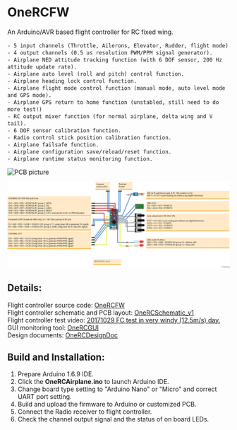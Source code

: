 # OneRCFW
An Arduino/AVR based flight controller for RC fixed wing.  

    - 5 input channels (Throttle, Ailerons, Elevator, Rudder, flight mode)  
    - 4 output channels (0.5 us resolution PWM/PPM signal generator).  
    - Airplane NED attitude tracking function (with 6 DOF sensor, 200 Hz attitude update rate).
    - Airplane auto level (roll and pitch) control function.  
    - Airplane heading lock control function.  
    - Airplane flight mode control function (manual mode, auto level mode and GPS mode).  
    - Airplane GPS return to home function (unstabled, still need to do more test!)
    - RC output mixer function (for normal airplane, delta wing and V tail).  
    - 6 DOF sensor calibration function.  
    - Radio control stick position calibration function.    
    - Airplane failsafe function.  
    - Airplane configuration save/reload/reset function.  
    - Airplane runtime status monitoring function.  

![PCB picture](OneRCDesignDoc/PCB_block_diagram.png)  

  
![Pin assignment picture](OneRCDesignDoc/arduino_flyctrl_layout_20171217_v1_8.png)


Details:
---------------------
Flight controller source code: [OneRCFW](https://github.com/rollingbug/OneRCFW/tree/master/OneRCFW)  
Flight controller schematic and PCB layout: [OneRCSchematic_v1](https://github.com/rollingbug/OneRCFW/tree/master/OneRCSchematic/OneRCSchematic_v1)  
Flight controller test video: [20171029 FC test in very windy (12.5m/s) day.](https://www.youtube.com/watch?v=OjTpQ1Ft-OE)  
GUI monitoring tool: [OneRCGUI](https://github.com/rollingbug/OneRCFW/tree/master/OneRCGUI)  
Design documents: [OneRCDesignDoc](https://github.com/rollingbug/OneRCFW/tree/master/OneRCDesignDoc)   


  
Build and Installation:
---------------------
1. Prepare Arduino 1.6.9 IDE.
2. Click the **OneRCAirplane.ino** to launch Arduino IDE. 
3. Change board type setting to "Arduino Nano" or "Micro" and correct UART port setting.
4. Build and upload the firmware to Arduino or customized PCB.
5. Connect the Radio receiver to flight controller.
6. Check the channel output signal and the status of on board LEDs.





